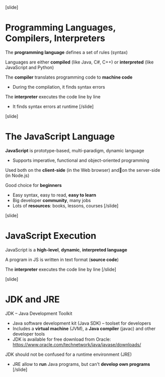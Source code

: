 [slide]
# Programming Languages, Compilers, Interpreters
The **programming language** defines a set of rules (syntax)

Languages are either **compiled** (like Java, C#, C++) or **interpreted** (like JavaScript and Python)

The **compiler** translates programming code to **machine code**

* During the compilation, it finds syntax errors

The **interpreter** executes the code line by line

* It finds syntax errors at runtime
[/slide]

[slide]
# The JavaScript Language
**JavaScript** is prototype-based, multi-paradigm, dynamic language

* Supports imperative, functional and object-oriented programming

Used both on the **client-side** (in the Web browser) andon the server-side (in Node.js)

Good choice for **beginners**

* Easy syntax, easy to read, **easy to learn**
* Big developer **community**, many jobs
* Lots of **resources**: books, lessons, courses
[/slide]

[slide]
# JavaScript Execution
JavaScript is a **high-level**, **dynamic**, **interpreted language**

A program in JS is written in text format (**source code**)

The **interpreter** executes the code line by line
[/slide]

[slide]
# JDK and JRE
JDK – Java Development Toolkit

* Java software development kit (Java SDK) – toolset for developers
* Includes a **virtual machine** (JVM), a **Java compiler** (javac) and other developer tools
* JDK is available for free download from Oracle: https://www.oracle.com/technetwork/java/javase/downloads/

JDK should not be confused for a runtime environment (JRE)

* JRE allow to **run** Java programs, but can't **develop own programs**
[/slide]